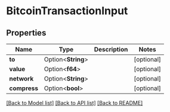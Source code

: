 # BitcoinTransactionInput

## Properties

Name | Type | Description | Notes
------------ | ------------- | ------------- | -------------
**to** | Option<**String**> |  | [optional]
**value** | Option<**f64**> |  | [optional]
**network** | Option<**String**> |  | [optional]
**compress** | Option<**bool**> |  | [optional]

[[Back to Model list]](../README.md#documentation-for-models) [[Back to API list]](../README.md#documentation-for-api-endpoints) [[Back to README]](../README.md)


